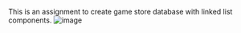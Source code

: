This is an assignment to create game store database with linked list components.
![image](https://user-images.githubusercontent.com/33231841/233957953-22800250-310a-4036-adf7-ee12f970c8a7.png)
